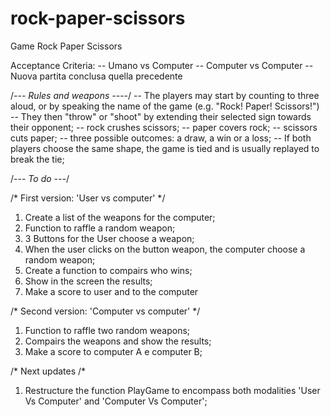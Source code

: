 # rock-paper-scissors
Game Rock Paper Scissors


Acceptance Criteria:
-- Umano vs Computer
-- Computer vs Computer
-- Nuova partita conclusa quella precedente


/*--- Rules and weapons ----*/
-- The players may start by counting to three aloud, or by speaking the name of the game (e.g. "Rock! Paper! Scissors!")
-- They then "throw" or "shoot" by extending their selected sign towards their opponent;
-- rock crushes scissors;
-- paper covers rock;
-- scissors cuts paper;
-- three possible outcomes: a draw, a win or a loss;
-- If both players choose the same shape, the game is tied and is usually replayed to break the tie;


/*--- To do ---*/

/* First version: 'User vs computer' */
1. Create a list of the weapons for the computer;
2. Function to raffle a random weapon;
3. 3 Buttons for the User choose a weapon;
4. When the user clicks on the button weapon, the computer choose a random weapon;
5. Create a function to compairs who wins;
6. Show in the screen the results;
7. Make a score to user and to the computer

/* Second version: 'Computer vs computer' */
1. Function to raffle two random weapons;
2. Compairs the weapons and show the results;
3. Make a score to computer A e computer B;

/* Next updates /*
1. Restructure the function PlayGame to encompass both modalities 'User Vs Computer' and 'Computer Vs Computer';
